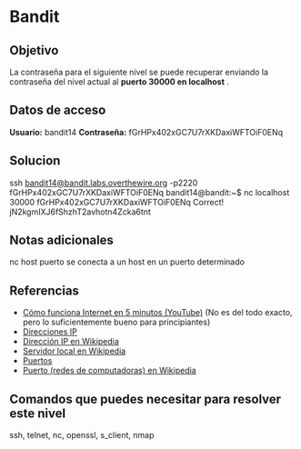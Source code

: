 # Bandit
## Objetivo
La contraseña para el siguiente nivel se puede recuperar enviando la contraseña del nivel actual al **puerto 30000 en localhost** .

## Datos de acceso
**Usuario:** bandit14
**Contraseña:** fGrHPx402xGC7U7rXKDaxiWFTOiF0ENq

## Solucion
ssh bandit14@bandit.labs.overthewire.org -p2220
fGrHPx402xGC7U7rXKDaxiWFTOiF0ENq
bandit14@bandit:~$ nc localhost 30000
fGrHPx402xGC7U7rXKDaxiWFTOiF0ENq
Correct!
jN2kgmIXJ6fShzhT2avhotn4Zcka6tnt

## Notas adicionales
nc host puerto se conecta a un host en un puerto determinado

## Referencias
-   [Cómo funciona Internet en 5 minutos (YouTube)](https://www.youtube.com/watch?v=7_LPdttKXPc) (No es del todo exacto, pero lo suficientemente bueno para principiantes)
-   [Direcciones IP](http://computer.howstuffworks.com/web-server5.htm)
-   [Dirección IP en Wikipedia](https://en.wikipedia.org/wiki/IP_address)
-   [Servidor local en Wikipedia](https://en.wikipedia.org/wiki/Localhost)
-   [Puertos](http://computer.howstuffworks.com/web-server8.htm)
-   [Puerto (redes de computadoras) en Wikipedia](https://en.wikipedia.org/wiki/Port_(computer_networking))

## Comandos que puedes necesitar para resolver este nivel
ssh, telnet, nc, openssl, s_client, nmap